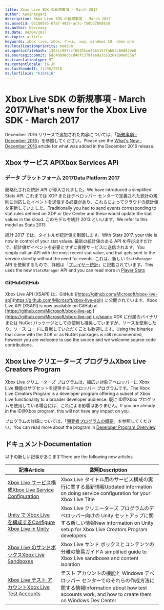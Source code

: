 ```yaml
---
title: Xbox Live SDK の新規事項 - March 2017
author: KevinAsgari
description: Xbox Live SDK の新規事項 - March 2017
ms.assetid: 03180585-6f87-4929-acfc-750bd78988a0
ms.author: kevinasg
ms.date: 04/04/2017
ms.topic: article
keywords: xbox live, xbox, ゲーム, uwp, windows 10, xbox one
ms.localizationpriority: medium
ms.openlocfilehash: 13941c957ccf86255ce4261157fab03c608420e8
ms.sourcegitcommit: bdc40b08cbcd46fc379feeda3c63204290e055af
ms.translationtype: MT
ms.contentlocale: ja-JP
ms.lasthandoff: 11/08/2018
ms.locfileid: "6154116"
---
```

# <a name="whats-new-for-the-xbox-live-sdk---march-2017"></a><span data-ttu-id="50a60-104">Xbox Live SDK の新規事項 - March 2017</span><span class="sxs-lookup"><span data-stu-id="50a60-104">What's new for the Xbox Live SDK - March 2017</span></span>

<span data-ttu-id="50a60-105">December 2016 リリースで追加された内容については、「[新規事項 - December 2016](1612-whats-new.md)」を参照してください。</span><span class="sxs-lookup"><span data-stu-id="50a60-105">Please see the [What's New - December 2016](1612-whats-new.md) article for what was added in the December 2016 release.</span></span>

## <a name="xbox-services-api"></a><span data-ttu-id="50a60-106">Xbox サービス API</span><span class="sxs-lookup"><span data-stu-id="50a60-106">Xbox Services API</span></span>

### <a name="data-platform-2017"></a><span data-ttu-id="50a60-107">データ プラットフォーム 2017</span><span class="sxs-lookup"><span data-stu-id="50a60-107">Data Platform 2017</span></span>

<span data-ttu-id="50a60-108">簡略化された統計 API が導入されました。</span><span class="sxs-lookup"><span data-stu-id="50a60-108">We have introduced a simplified Stats API.</span></span>  <span data-ttu-id="50a60-109">これまでは XDP またはデベロッパー センターで定義された統計の規則に対応したイベントを送信する必要があり、これらによってクラウドの統計値を更新していました。</span><span class="sxs-lookup"><span data-stu-id="50a60-109">Traditionally you had to send events corresponding to stat rules defined on XDP or Dev Center and these would update the stat values in the cloud.</span></span>  <span data-ttu-id="50a60-110">このモデルを統計 2013 といいます。</span><span class="sxs-lookup"><span data-stu-id="50a60-110">We refer to this model as Stats 2013.</span></span>

<span data-ttu-id="50a60-111">統計 2017 では、タイトルが統計値を制御します。</span><span class="sxs-lookup"><span data-stu-id="50a60-111">With Stats 2017, your title is now in control of your stat values.</span></span>  <span data-ttu-id="50a60-112">最新の統計値のある API を呼び出すだけで、統計値がイベントを必要とせずに直接サービスに送信されます。</span><span class="sxs-lookup"><span data-stu-id="50a60-112">You simply call an API with the most recent stat value, and that gets sent to the service directly without the need for events.</span></span>  <span data-ttu-id="50a60-113">これは、新しい `StatsManager` API を使用するもので、詳細は「[プレイヤー統計](../leaderboards-and-stats-2017/player-stats.md)」に記載されています。</span><span class="sxs-lookup"><span data-stu-id="50a60-113">This uses the new `StatsManager` API and you can read more in [Player Stats](../leaderboards-and-stats-2017/player-stats.md)</span></span>

### <a name="github"></a><span data-ttu-id="50a60-114">GitHub</span><span class="sxs-lookup"><span data-stu-id="50a60-114">GitHub</span></span>

<span data-ttu-id="50a60-115">Xbox Live API (XSAPI) は、GitHub ([https://github.com/Microsoft/xbox-live-api](https://github.com/Microsoft/xbox-live-api)) に公開されています。</span><span class="sxs-lookup"><span data-stu-id="50a60-115">Xbox Live API (XSAPI) is now available on GitHub at [https://github.com/Microsoft/xbox-live-api](https://github.com/Microsoft/xbox-live-api).</span></span>  <span data-ttu-id="50a60-116">XDK に付属のバイナリまたは NuGet パッケージとしての使用も推奨していますが、ソースを使用したり、ソース コードに貢献していただくことも歓迎します。</span><span class="sxs-lookup"><span data-stu-id="50a60-116">Using the binaries that come with the XDK or as NuGet packages is still recommended, however you are welcome to use the source and we welcome source code contributions.</span></span>  

## <a name="xbox-live-creators-program"></a><span data-ttu-id="50a60-117">Xbox Live クリエーターズ プログラム</span><span class="sxs-lookup"><span data-stu-id="50a60-117">Xbox Live Creators Program</span></span>

<span data-ttu-id="50a60-118">Xbox Live クリエーターズ プログラムは、幅広い対象デベロッパーに Xbox Live 機能のサブセットを提供するデベロッパー プログラムです。</span><span class="sxs-lookup"><span data-stu-id="50a60-118">The Xbox Live Creators Program is a developer program offering a subset of Xbox Live functionality to a broader developer audience.</span></span>  <span data-ttu-id="50a60-119">既に ID@Xbox プログラムを使用している場合には、これによる影響はありません。</span><span class="sxs-lookup"><span data-stu-id="50a60-119">If you are already in the ID@Xbox program, this will not have any impact on you.</span></span>

<span data-ttu-id="50a60-120">プログラムの詳細については、「[開発者プログラムの概要](../developer-program-overview.md)」を参照してください。</span><span class="sxs-lookup"><span data-stu-id="50a60-120">You can read more about the program in [Developer Program Overview](../developer-program-overview.md).</span></span>

## <a name="documentation"></a><span data-ttu-id="50a60-121">ドキュメント</span><span class="sxs-lookup"><span data-stu-id="50a60-121">Documentation</span></span>

<span data-ttu-id="50a60-122">以下の新しい記事があります</span><span class="sxs-lookup"><span data-stu-id="50a60-122">There are the following new articles</span></span>

| <span data-ttu-id="50a60-123">記事</span><span class="sxs-lookup"><span data-stu-id="50a60-123">Article</span></span> | <span data-ttu-id="50a60-124">説明</span><span class="sxs-lookup"><span data-stu-id="50a60-124">Description</span></span> |
|---------|-------------|
|[<span data-ttu-id="50a60-125">Xbox Live サービス構成</span><span class="sxs-lookup"><span data-stu-id="50a60-125">Xbox Live Service Configuration</span></span>](../xbox-live-service-configuration.md) | <span data-ttu-id="50a60-126">Xbox Live タイトル用のサービス構成の実行に関する最新情報</span><span class="sxs-lookup"><span data-stu-id="50a60-126">Updated information on doing service configuration for your Xbox Live Title</span></span>
| [<span data-ttu-id="50a60-127">Unity で Xbox Live を構成する</span><span class="sxs-lookup"><span data-stu-id="50a60-127">Configure Xbox Live in Unity</span></span>](../get-started-with-creators/configure-xbox-live-in-unity.md) | <span data-ttu-id="50a60-128">Xbox Live クリエーターズ プログラムのデベロッパー向けの Unity セットアップに関する新しい情報</span><span class="sxs-lookup"><span data-stu-id="50a60-128">New information on Unity setup for Xbox Live Creators Program developers</span></span> |
| [<span data-ttu-id="50a60-129">Xbox Live のサンドボックス</span><span class="sxs-lookup"><span data-stu-id="50a60-129">Xbox Live Sandboxes</span></span>](../xbox-live-sandboxes.md) | <span data-ttu-id="50a60-130">Xbox Live サンド ボックスとコンテンツの分離の簡易ガイド</span><span class="sxs-lookup"><span data-stu-id="50a60-130">A simplified guide to Xbox Live sandboxes and content isolation</span></span> |
| [<span data-ttu-id="50a60-131">Xbox Live テスト アカウント</span><span class="sxs-lookup"><span data-stu-id="50a60-131">Xbox Live Test Accounts</span></span>](../xbox-live-test-accounts.md) | <span data-ttu-id="50a60-132">テスト アカウントの機能と Windows デベロッパー センターでのそれらの作成方法に関する情報</span><span class="sxs-lookup"><span data-stu-id="50a60-132">Information about how test accounts work, and how to create them on Windows Dev Center</span></span> |
